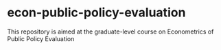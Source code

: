 # econ-public-policy-evaluation
This repository is aimed at the graduate-level course on Econometrics of Public Policy Evaluation
